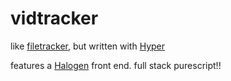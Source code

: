 # vidtracker

like [filetracker](https://github.com/justinwoo/filetracker), but written with [Hyper](https://github.com/owickstrom/hyper)

features a [Halogen](https://github.com/slamdata/purescript-halogen) front end. full stack purescript!!
